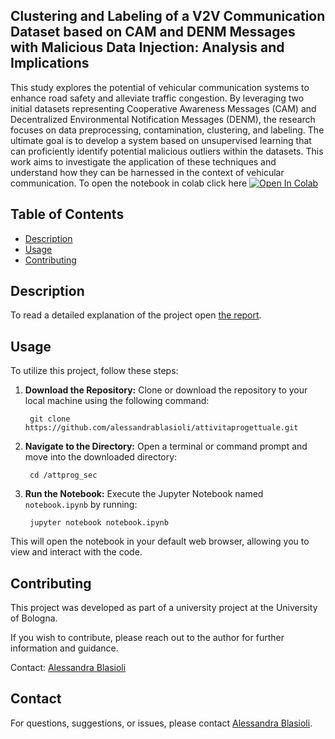 ## Clustering and Labeling of a V2V Communication Dataset based on CAM and DENM Messages with Malicious Data Injection: Analysis and Implications

This study explores the potential of vehicular communication systems to enhance road safety and alleviate traffic congestion. By leveraging two initial datasets representing Cooperative Awareness Messages (CAM) and Decentralized Environmental Notification Messages (DENM), the research focuses on data preprocessing, contamination, clustering, and labeling. The ultimate goal is to develop a system based on unsupervised learning that can proficiently identify potential malicious outliers within the datasets. This work aims to investigate the application of these techniques and understand how they can be harnessed in the context of vehicular communication.
To open the notebook in colab click here
<a target="_blank" href="https://colab.research.google.com/github/alessandrablasioli/attivitaprogettuale/blob/main/attprog_sec/notebook.ipynb">
  <img src="https://colab.research.google.com/assets/colab-badge.svg" alt="Open In Colab"/>
</a>


## Table of Contents

- [Description](#description)
- [Usage](#usage)
- [Contributing](#contributing)

## Description

To read a detailed explanation of the project open [the report](https://github.com/alessandrablasioli/sicurezza_informatica_projectwork/blob/main/Clustering_and_Labeling_of_a_V2V_Communication_Dataset_based_on_CAM_and_DENM_Messages_with_Malicious_Data_Injection__Analysis_and_Implications%20(11).pdf).

## Usage

To utilize this project, follow these steps:

1. **Download the Repository:**
   Clone or download the repository to your local machine using the following command:


        git clone https://github.com/alessandrablasioli/attivitaprogettuale.git

2. **Navigate to the Directory:**
Open a terminal or command prompt and move into the downloaded directory:


        cd /attprog_sec

3. **Run the Notebook:**
Execute the Jupyter Notebook named `notebook.ipynb` by running:

        jupyter notebook notebook.ipynb

This will open the notebook in your default web browser, allowing you to view and interact with the code.

## Contributing

This project was developed as part of a university project at the University of Bologna.

If you wish to contribute, please reach out to the author for further information and guidance.

Contact: [Alessandra Blasioli](mailto:alessandra.blasioli@studio.unibo.it)

## Contact

For questions, suggestions, or issues, please contact [Alessandra Blasioli](https://github.com/alessandrablasioli).
